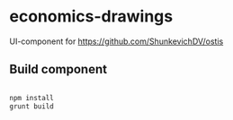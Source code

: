 # economics-drawings

UI-component for https://github.com/ShunkevichDV/ostis

## Build component

```sh

npm install 
grunt build

```
